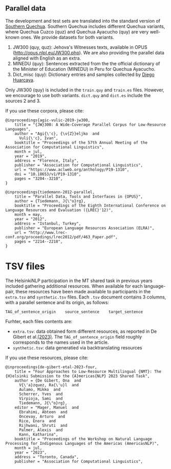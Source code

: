 ## Parallel data

The development and test sets are translated into the standard version of [Southern Quechua](https://en.wikipedia.org/wiki/Southern_Quechua). 
Southern Quechua includes different Quechua variants, where Quechua Cuzco (quz) and Quechua Ayacucho (quy) are very well-known ones. We provide datasets for both variants.

1. JW300 (quy, quz): Jehova's Witnesses texts, available in OPUS (http://opus.nlpl.eu/JW300.php). We are also providing the parallel data aligned with English as an extra.
2. MINEDU (quy): Sentences extracted from the the official dictionary of the Minister of Education (MINEDU) in Peru for Quechua Ayacucho.
3. Dict_misc (quy): Dictionary entries and samples collected by [Diego Huarcaya](https://github.com/DiegoCrafter).

Only JW300 (quy) is included in the ```train.quy``` and ```train.es``` files. However, we encourage to use both variants. ```dict.quy``` and ```dict.es``` include the sources 2 and 3.

If you use these corpora, please cite:
```
@inproceedings{agic-vulic-2019-jw300,
    title = "{JW}300: A Wide-Coverage Parallel Corpus for Low-Resource Languages",
    author = "Agi{\'c}, {\v{Z}}eljko  and
      Vuli{\'c}, Ivan",
    booktitle = "Proceedings of the 57th Annual Meeting of the Association for Computational Linguistics",
    month = jul,
    year = "2019",
    address = "Florence, Italy",
    publisher = "Association for Computational Linguistics",
    url = "https://www.aclweb.org/anthology/P19-1310",
    doi = "10.18653/v1/P19-1310",
    pages = "3204--3210",
}
```
```
@inproceedings{tiedemann-2012-parallel,
    title = "Parallel Data, Tools and Interfaces in {OPUS}",
    author = {Tiedemann, J{\"o}rg},
    booktitle = "Proceedings of the Eighth International Conference on Language Resources and Evaluation ({LREC}'12)",
    month = may,
    year = "2012",
    address = "Istanbul, Turkey",
    publisher = "European Language Resources Association (ELRA)",
    url = "http://www.lrec-conf.org/proceedings/lrec2012/pdf/463_Paper.pdf",
    pages = "2214--2218",
}
```
# TSV files
The HelsinkiNLP participation in the MT shared task in previous years included gathering additional resources. When available for each language-pair, these resources have been made available to participants in the `extra.tsv` and `synthetic.tsv` files.
Each `.tsv` document contains 3 columns, with a parallel sentence and its origin, as follows: 
```
TAG_of_sentence_origin    source_sentence    target_sentence  
```
Furhter, each files contents are:
 - `extra.tsv`: data obtained form different resources, as reported in De Gibert et al.[(2023)](https://aclanthology.org/2023.americasnlp-1.20/). The `TAG_of_sentence_origin` field roughly corresponds to the names used in the article.  
 - `synthetic.tsv`: data generatied via backtranslating resources


If you use these resources, please cite:
```
@inproceedings{de-gibert-etal-2023-four,
    title = "Four Approaches to Low-Resource Multilingual {NMT}: The {H}elsinki Submission to the {A}mericas{NLP} 2023 Shared Task",
    author = {De Gibert, Ona  and
      V{\'a}zquez, Ra{\'u}l  and
      Aulamo, Mikko  and
      Scherrer, Yves  and
      Virpioja, Sami  and
      Tiedemann, J{\"o}rg},
    editor = "Mager, Manuel  and
      Ebrahimi, Abteen  and
      Oncevay, Arturo  and
      Rice, Enora  and
      Rijhwani, Shruti  and
      Palmer, Alexis  and
      Kann, Katharina",
    booktitle = "Proceedings of the Workshop on Natural Language Processing for Indigenous Languages of the Americas (AmericasNLP)",
    month = jul,
    year = "2023",
    address = "Toronto, Canada",
    publisher = "Association for Computational Linguistics",
